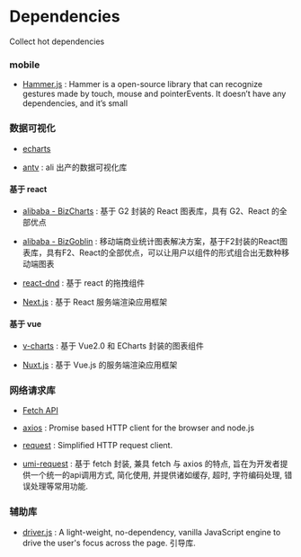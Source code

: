 # Dependencies

Collect hot dependencies

### mobile

* [Hammer.js](https://hammerjs.github.io/getting-started/) : Hammer is a open-source library that can recognize gestures made by touch, mouse and pointerEvents. It doesn’t have any dependencies, and it’s small

### 数据可视化

* [echarts](https://echarts.apache.org/zh/index.html)

* [antv](https://antv.alipay.com/zh-cn/index.html) : ali 出产的数据可视化库

#### 基于 react

* [alibaba - BizCharts](https://bizcharts.net/products/bizCharts) : 基于 G2 封装的 React 图表库，具有 G2、React 的全部优点

* [alibaba - BizGoblin](https://bizcharts.net/products/bizGoblin) : 移动端商业统计图表解决方案，基于F2封装的React图表库，具有F2、React的全部优点，可以让用户以组件的形式组合出无数种移动端图表

* [react-dnd](https://github.com/react-dnd/react-dnd) : 基于 react 的拖拽组件

* [Next.js](https://nextjs.org/docs) : 基于 React 服务端渲染应用框架

#### 基于 vue

* [v-charts](https://github.com/ElemeFE/v-charts) : 基于 Vue2.0 和 ECharts 封装的图表组件

* [Nuxt.js](https://github.com/nuxt/nuxtjs.org) : 基于 Vue.js 的服务端渲染应用框架

### 网络请求库

* [Fetch API](https://developer.mozilla.org/zh-CN/docs/Web/API/Fetch_API)

* [axios](https://github.com/axios/axios) : Promise based HTTP client for the browser and node.js

* [request](https://github.com/request/request) : Simplified HTTP request client.

* [umi-request](https://github.com/umijs/umi-request/blob/master/src/request.js) : 基于 fetch 封装, 兼具 fetch 与 axios 的特点, 旨在为开发者提供一个统一的api调用方式, 简化使用, 并提供诸如缓存, 超时, 字符编码处理, 错误处理等常用功能.

### 辅助库

* [driver.js](https://github.com/kamranahmedse/driver.js) : A light-weight, no-dependency, vanilla JavaScript engine to drive the user's focus across the page. 引导库.

